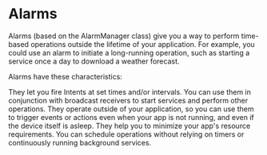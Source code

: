 # Alarms

Alarms (based on the AlarmManager class) give you a way to perform time-based operations outside the lifetime of your application. For example, you could use an alarm to initiate a long-running operation, such as starting a service once a day to download a weather forecast.

Alarms have these characteristics:

They let you fire Intents at set times and/or intervals.
You can use them in conjunction with broadcast receivers to start services and perform other operations.
They operate outside of your application, so you can use them to trigger events or actions even when your app is not running, and even if the device itself is asleep.
They help you to minimize your app's resource requirements. You can schedule operations without relying on timers or continuously running background services.